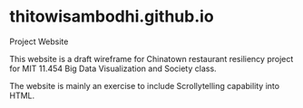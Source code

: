 # thitowisambodhi.github.io
Project Website

This website is a draft wireframe for Chinatown restaurant resiliency project for MIT 11.454 Big Data Visualization and Society class.

The website is mainly an exercise to include Scrollytelling capability into HTML.
